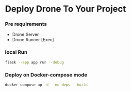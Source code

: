 # Deploy Drone To Your Project

### Pre requirements
- Drone Server
- Drone Runner [Exec]

### local Run
```bash
flask --app app run --debug
```

### Deploy on Docker-compose mode
```bash
docker compose up -d --no-deps --build
```
